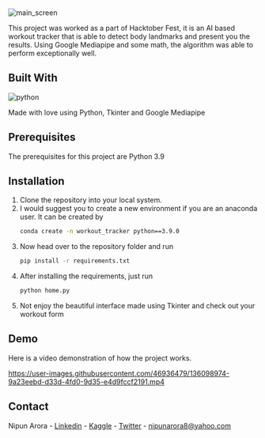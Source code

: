 <!-- PROJECT LOGO -->
<br />

![main_screen](https://user-images.githubusercontent.com/46936479/136100021-ca8a4e80-112c-480d-9ff7-f7d46f2852e3.png)

This project was worked as a part of Hacktober Fest, it is an AI based workout tracker that is able to detect body landmarks and present you the results. 
Using Google Mediapipe and some math, the algorithm was able to perform exceptionally well. 

## Built With

![python](https://forthebadge.com/images/badges/made-with-python.svg)

Made with love using Python, Tkinter and Google Mediapipe

## Prerequisites

The prerequisites for this project are Python 3.9

## Installation

1. Clone the repository into your local system. 
2. I would suggest you to create a new environment if you are an anaconda user.
   It can be created by
   ```sh
   conda create -n workout_tracker python==3.9.0
   ```
3. Now head over to the repository folder and run
   ```sh
   pip install -r requirements.txt
   ```
4. After installing the requirements, just run
   ```sh
   python home.py
   ```
5. Not enjoy the beautiful interface made using Tkinter and check out your workout form

## Demo

Here is a video demonstration of how the project works. 

https://user-images.githubusercontent.com/46936479/136098974-9a23eebd-d33d-4fd0-9d35-e4d9fccf2191.mp4

<!-- CONTACT -->
## Contact

Nipun Arora - [Linkedin](https://linkein.com/in/nipunarora8) - [Kaggle](https://www.kaggle.com/nipunarora8) - [Twitter](https://twitter.com/nippuunn) - nipunarora8@yahoo.com

